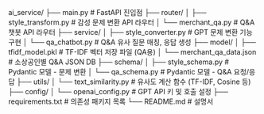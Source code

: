 ai_service/
├── main.py # FastAPI 진입점
├── router/
│ ├── style_transform.py # 감성 문제 변환 API 라우터
│ └── merchant_qa.py # Q&A 챗봇 API 라우터
├── service/
│ ├── style_converter.py # GPT 문제 변환 기능 구현
│ └── qa_chatbot.py # Q&A 유사 질문 매칭, 응답 생성
├── model/
│ ├── tfidf_model.pkl # TF-IDF 벡터 저장 파일 (QA용)
│ └── merchant_qa_data.json # 소상공인별 Q&A JSON DB
├── schema/
│ ├── style_schema.py # Pydantic 모델 - 문제 변환
│ └── qa_schema.py # Pydantic 모델 - Q&A 요청/응답
├── utils/
│ └── text_similarity.py # 유사도 계산 함수 (TF-IDF, Cosine 등)
├── config/
│ └── openai_config.py # GPT API 키 및 호출 설정
├── requirements.txt # 의존성 패키지 목록
└── README.md # 설명서
